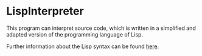 # LispInterpreter
This program can interpret source code, which is written in a simplified and adapted version of the programming language of Lisp.

Further information about the Lisp syntax can be found [here](https://github.com/ChosenChris/LispInterpreter/tree/main/Documentation).

